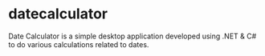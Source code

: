 # datecalculator
Date Calculator is a simple desktop application developed using .NET &amp; C# to do various calculations related to dates.
